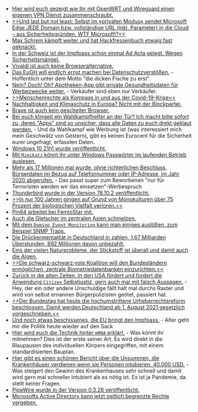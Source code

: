 * [Hier wird euch gezeigt wie Ihr mit OpenWRT und Wireguard einen eigenen VPN Dienst zusammenschraubt.](https://opensource.com/article/21/5/open-source-private-vpn)
* [>>Und last but not least: Selbst im »privaten Modus« sendet Microsoft Edge JEDE Domain bzw. vollständige URL (inkl. Parameter) in die Cloud – aus Sicherheitsgründen. WTF Microsoft!?<<](https://www.kuketz-blog.de/microsoft-edge-datensendeverhalten-desktop-version-browser-check-teil4/)
* [Max Schrem kämpft weiter und hat Hackfressenbuch etwaig fast geknackt.](https://netzpolitik.org/2021/schutz-persoenlicher-daten-facebook-droht-stopp-des-eu-us-datentransfers/)
* [In der Schweiz ist der Impfpass schon einmal Ad Acta gelegt. Wegen Sicherheitsmängel.](https://www.borncity.com/blog/2021/05/18/der-schweizer-impfpass-gescheitert-an-der-sicherheit/)
* [Vivaldi ist auch keine Browseralternative.](https://www.kuketz-blog.de/vivaldi-datensendeverhalten-desktop-version-browser-check-teil5/)
* [Das EuGH will endlich ernst machen bei Datenschutzverstößen.](https://www.borncity.com/blog/2021/05/16/datenschtzer-plant-durchgreifen-bei-privacy-shield-versten/) - Hoffentlich unter dem Motto "die dicken Fische zu erst".
* [Nein? Doch! Oh? Apotheken-App gibt private Gesundheitsdaten für Werbezwecke weiter.](https://netzpolitik.org/2021/medikamentensuche-apotheken-app-gibt-gesundheitsdaten-zu-werbezwecken-weiter/) - Verkäufer sind eben nur Verkäufer.
* [>>Menschenrechte als Kompass in und aus der Covid-19-Krise<<](https://covid19-menschenrechte.de/)
* [Nachhaltigkeit und Klimaschutz in Europa? Nicht mit der Blockpartei.](https://www.sonnenseite.com/de/politik/eu-umweltausschuss-stimmt-fuer-schwaches-klimagesetz/)
* [Brave ist auch kein gescheiter Browser.](https://www.kuketz-blog.de/brave-datensendeverhalten-desktop-version-browser-check-teil1/)
* [Bei euch klingelt ein Wahlkampfhelfer an der Tür? Ich macht bitte sofort zu, deren "Apps" sind so unsicher, dass alle Daten zu euch drekt geklaut werden.](https://netzpolitik.org/2021/sicherheitsluecken-in-wahlkampf-apps-karl-heinz-t-parteimitglied-hat-gerade-bauland-gekauft/) - Und da Wahlkampf wie Werbung ist (was interessiert mich mein Geschwätz von Gestern), gibt es keinen Eurocent für die Sicherheit eurer ungefragt, erfassten Daten.
* [Windows 10 21h1 wurde veröffentlicht.](https://www.bleepingcomputer.com/news/microsoft/windows-10-21h1-is-released-these-are-the-new-features/)
* [Mit `Mimikatz` könnt ihr unter Windows Passwörter im laufenden Betrieb auslesen.](http://woshub.com/how-to-get-plain-text-passwords-of-windows-users/)
* [Mehr als 17 Millionen mal wurde. ohne richterlichen Beschluss, Bürgerdaten im Bezug auf Telefonnummer oder IP-Adresse, im Jahr 2020 abgerufen.](https://netzpolitik.org/2021/bestandsdatenauskunft-2020-behoerden-fragen-alle-zwei-sekunden-wem-eine-telefonnummer-gehoert/) - Das passt super zum Beworbenen "nur für Terroristen werden wir das einsetzen"-Werbespruch
* [Thunderbird wurde in der Version 78.10.2 veröffentlicht.](https://www.borncity.com/blog/2021/05/19/thunderbird-78-10-2/)
* [>>In nur 100 Jahren gingen auf Grund von Monokulturen über 75 Prozent der biologischen Vielfalt verloren.<<](https://netzfrauen.org/2021/05/20/bees-7/)
* [Pin64 arbeitet bei FemtoStar mit.](https://www.pine64.org/2021/05/19/femtostar-taking-aim-for-the-stars/)
* [Auch die Gletscher im zentralen Asien schmelzen.](https://www.sonnenseite.com/de/wissenschaft/das-ende-vieler-asiatischer-gletscher-ist-besiegelt/)
* [Mit dem `Domino Event Monitoring` kann man einiges auslößen, zum Beispiel SNMP Traps.](http://blog.nashcom.de/nashcomblog.nsf/dx/leveraging-domino-event-monitoring-for-domino-v12-certmgr-health-checks.htm)
* [Die Drückermentalität in Deutschland in zahlen, 1,67 Milliarden Überstunden, 892 Millionen davon unbezahlt.](https://blog.fefe.de/?ts=9e5a3d13)
* [Eins der vielen Naturprobleme, der Stickstoff ist überall und damit auch die Algen.](https://netzfrauen.org/2021/05/21/nitrogen/)
* [>>Die schwarz-schwarz-rote Koalition will den Bundesländern ermöglichen, zentrale Biometriedatenbanken einzurichten.<<](https://netzpolitik.org/2021/im-eid-gesetz-versteckt-mal-eben-die-zentralisierung-biometrischer-daten-durchwinken/)
* [Zurück in die alten Zeiten. In den USA fördert und fordert die Anwendung `Citizen` Selbstjustiz, gern auch mal mit falsch Aussagen.](https://netzpolitik.org/2021/zivile-ueberwachung-kriminalitaets-app-setzt-kopfgeld-auf-unschuldigen-aus/) - Hey, der ein oder andere Unschuldige fällt halt mal durchs Raster und wird von selbst ernannen Bürgerpolizisten geötet, passiert hat.
* [>>Der Bundestag hat heute die hochumstrittene Urheberrechtsreform beschlossen. Damit werden Deutschland ab 1. August 2021 gesetzlich vorgeschrieben.<<](https://www.patrick-breyer.de/der-kampf-gegen-uploadfilter-zensurmaschinen-geht-weiter/)
* [Und noch etwas beschissenes, die EU bringt den Impfpass.](https://netzpolitik.org/2021/gruener-pass-eu-einigung-ueber-einheitlichen-nachweis-fuer-impfungen-und-tests/) - Alter geht mir die Politik heute wieder auf den Sack
* [Hier wird euch die Technik hinter `mRNA` erklärt.](https://impfentscheidung.online/neuartige-impfstoff-technologie-erstmalig-im-einsatz/) - Was könnt ihr mitnehmen? Dies ist der erste seiner Art. Es wird direkt in die Blaupausen des individuellen Körpers eingegriffen, mit einem standardisierten Bauplan.
* [Hier gibt es einen schönen Bericht über die Unsummen, die Krankenhäuser verdienen wenn sie Personen intubieren. 40.000 USD.](https://orbisnjus.com/2021/05/21/corona-die-cash-cow-finanzielle-incentives-und-die-maer-von-ueberlasteten-krankenhaeusern-pandemie-skandal-weiter-ausgeschmueckt-op-ed/) - Was steigert den Gewinn des Krankenhauses sehr schnell und damit wird gern mal schneller intubiert als es nötig ist. Es ist ja Pandemie, da stellt keiner Fragen.
* [PipeWire wurde in der Version 0.3.28 veröffentlicht.](https://www.phoronix.com/scan.php?page=news_item&px=PipeWire-0.3.28-Released)
* [Microsofts Active Directory kann jetzt zeitlich begrenzte Rechte vergeben.](http://woshub.com/temporary-membership-in-active-directory-groups/)
